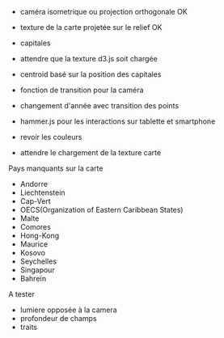 

- caméra isometrique ou projection orthogonale OK
- texture de la carte projetée sur le relief OK


- capitales
- attendre que la texture d3.js soit chargée
- centroid basé sur la position des capitales
- fonction de transition pour la caméra
- changement d'année avec transition des points
- hammer.js pour les interactions sur tablette et smartphone
- revoir les couleurs
- attendre le chargement de la texture carte 


Pays manquants sur la carte 
- Andorre
- Liechtenstein
- Cap-Vert
- OECS(Organization of Eastern Caribbean States)
- Malte
- Comores
- Hong-Kong
- Maurice
- Kosovo
- Seychelles
- Singapour
- Bahreïn


A tester
- lumiere opposée à la camera
- profondeur de champs
- traits
